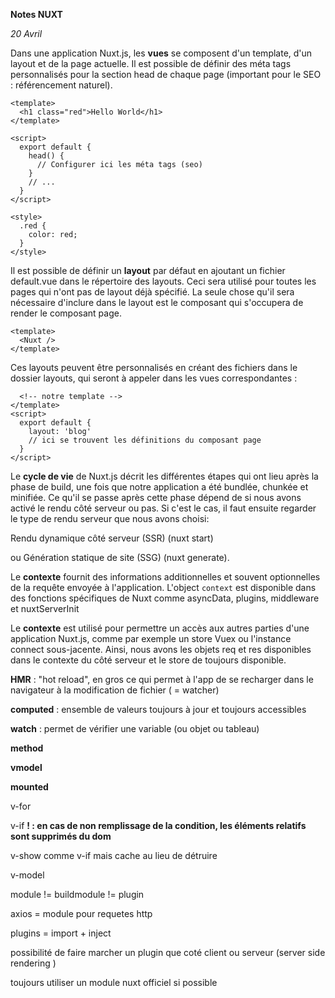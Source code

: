 **Notes NUXT**

*20 Avril*

Dans une application Nuxt.js, les **vues** se composent d'un template, d'un layout et de la page actuelle. Il est possible de définir des méta tags personnalisés pour la section head de chaque page (important pour le SEO : référencement naturel).

```
<template>
  <h1 class="red">Hello World</h1>
</template>

<script>
  export default {
    head() {
      // Configurer ici les méta tags (seo)
    }
    // ...
  }
</script>

<style>
  .red {
    color: red;
  }
</style>
```

Il est possible de définir un **layout** par défaut en ajoutant un fichier default.vue dans le répertoire des layouts. Ceci sera utilisé pour toutes les pages qui n'ont pas de layout déjà spécifié. La seule chose qu'il sera nécessaire d'inclure dans le layout est le composant <Nuxt /> qui s'occupera de render le composant page.
```
<template>
  <Nuxt />
</template>
```
Ces layouts peuvent être personnalisés en créant des fichiers dans le dossier layouts, qui seront à appeler dans les vues correspondantes :
```<template>
  <!-- notre template -->
</template>
<script>
  export default {
    layout: 'blog'
    // ici se trouvent les définitions du composant page
  }
</script>
```

Le **cycle de vie** de Nuxt.js décrit les différentes étapes qui ont lieu après la phase de build, une fois que notre application a été bundlée, chunkée et minifiée. Ce qu'il se passe après cette phase dépend de si nous avons activé le rendu côté serveur ou pas. Si c'est le cas, il faut ensuite regarder le type de rendu serveur que nous avons choisi:

Rendu dynamique côté serveur (SSR) (nuxt start)

ou Génération statique de site (SSG) (nuxt generate).

Le **contexte** fournit des informations additionnelles et souvent optionnelles de la requête envoyée à l'application. L'object ```context``` est disponible dans des fonctions spécifiques de Nuxt comme asyncData, plugins, middleware et nuxtServerInit

Le **contexte** est utilisé pour permettre un accès aux autres parties d'une application Nuxt.js, comme par exemple un store Vuex ou l'instance connect sous-jacente. Ainsi, nous avons les objets req et res disponibles dans le contexte du côté serveur et le store de toujours disponible. 

**HMR** : "hot reload", en gros ce qui permet à l'app de se recharger dans le navigateur à la modification de fichier ( = watcher)

**computed** : ensemble de valeurs toujours à jour et toujours accessibles

**watch** : permet de vérifier une variable (ou objet ou tableau)

**method**

**vmodel**

**mounted** 

v-for

v-if  **! : en cas de non remplissage de la condition, les éléments relatifs sont supprimés du dom**

v-show comme v-if mais cache au lieu de détruire

v-model

module != buildmodule != plugin

axios = module pour requetes http

plugins = import + inject

possibilité de faire marcher un plugin que coté client ou serveur (server side rendering )

toujours utiliser un module nuxt officiel si possible

